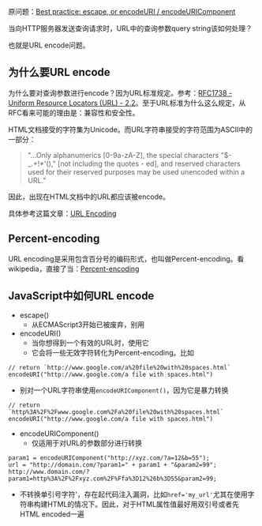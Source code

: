 原问题：[Best practice: escape, or encodeURI / encodeURIComponent](http://stackoverflow.com/questions/75980/best-practice-escape-or-encodeuri-encodeuricomponent)

当向HTTP服务器发送查询请求时，URL中的查询参数query string该如何处理？

也就是URL encode问题。

## 为什么要URL encode
为什么要对查询参数进行encode？因为URL标准规定。参考：[RFC1738 - Uniform Resource Locators (URL) - 2.2](http://www.ietf.org/rfc/rfc1738.txt)。至于URL标准为什么这么规定，从RFC看来可能的理由是：兼容性和安全性。

HTML文档接受的字符集为Unicode。而URL字符串接受的字符范围为ASCII中的一部分：

> "...Only alphanumerics [0-9a-zA-Z], the special characters "$-_.+!*'()," [not including the quotes - ed], and reserved characters used for their reserved purposes may be used unencoded within a URL."

因此，出现在HTML文档中的URL都应该被encode。

具体参考这篇文章：[URL Encoding](http://www.blooberry.com/indexdot/html/topics/urlencoding.htm)

## Percent-encoding
URL encoding是采用包含百分号的编码形式，也叫做Percent-encoding。看wikipedia，直接了当：[Percent-encoding](http://en.wikipedia.org/wiki/Percent-encoding)

## JavaScript中如何URL encode

* escape()
  * 从ECMAScript3开始已被废弃，别用
* encodeURI()
  * 当你想得到一个有效的URL时，使用它
  * 它会将一些无效字符转化为Percent-encoding。比如
```
// return `http://www.google.com/a%20file%20with%20spaces.html`
encodeURI("http://www.google.com/a file with spaces.html")
```
  * 别对一个URL字符串使用`encodeURIComponent()`，因为它是暴力转换
```
// return `http%3A%2F%2Fwww.google.com%2Fa%20file%20with%20spaces.html`
encodeURI("http://www.google.com/a file with spaces.html")
```
* encodeURIComponent()
  * 仅适用于对URL的参数部分进行转换
```
param1 = encodeURIComponent("http://xyz.com/?a=12&b=55");
url = "http://domain.com/?param1=" + param1 + "&param2=99";
http://www.domain.com/?param1=http%3A%2F%2Fxyz.com%2F%Ffa%3D12%26b%3D55&param2=99;
```
  * 不转换单引号字符'，存在起代码注入漏洞，比如`href='my_url'`尤其在使用字符串构建HTML的情况下。因此，对于HTML属性值最好用双引号或者先HTML encoded一遍

